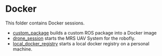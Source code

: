 # Docker

This folder contains Docker sessions.

* [custom_package](custom_package) builds a custom ROS package into a Docker image
* [drone_session](drone_session) starts the MRS UAV System for the robofly.
* [local_docker_registry](local_docker_registry) starts a local docker registry on a personal machine.
